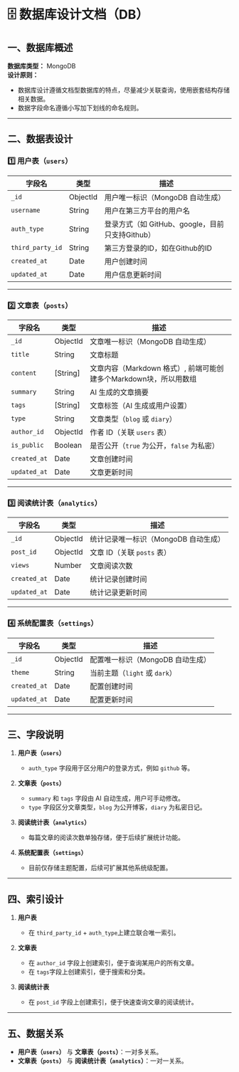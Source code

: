 # 🗄 数据库设计文档（DB）

## 一、数据库概述

**数据库类型：** MongoDB  
**设计原则：**  
- 数据库设计遵循文档型数据库的特点，尽量减少关联查询，使用嵌套结构存储相关数据。
- 数据字段命名遵循小写加下划线的命名规则。

---

## 二、数据表设计

### 1️⃣ 用户表（`users`）

| 字段名          | 类型         | 描述                     |
| ------------- | ---------- | ---------------------- |
| `_id`         | ObjectId   | 用户唯一标识（MongoDB 自动生成） |
| `username`    | String     | 用户在第三方平台的用户名                   |           |
| `auth_type`   | String     | 登录方式（如 GitHub、google，目前只支持Github） |
| `third_party_id`   | String     | 第三方登录的ID，如在Github的ID |
| `created_at`  | Date       | 用户创建时间               |
| `updated_at`  | Date       | 用户信息更新时间             |

---

### 2️⃣ 文章表（`posts`）

| 字段名          | 类型         | 描述                     |
| ------------- | ---------- | ---------------------- |
| `_id`         | ObjectId   | 文章唯一标识（MongoDB 自动生成） |
| `title`       | String     | 文章标题                 |
| `content`     | [String]     | 文章内容（Markdown 格式）, 前端可能创建多个Markdown块，所以用数组   |
| `summary`     | String     | AI 生成的文章摘要            |
| `tags`        | [String]   | 文章标签（AI 生成或用户设置）    |               |
| `type`        | String     | 文章类型（`blog` 或 `diary`） |
| `author_id`   | ObjectId   | 作者 ID（关联 `users` 表）   |
| `is_public`   | Boolean    | 是否公开（`true` 为公开，`false` 为私密） |
| `created_at`  | Date       | 文章创建时间               |
| `updated_at`  | Date       | 文章更新时间               |

---

### 3️⃣ 阅读统计表（`analytics`）

| 字段名          | 类型         | 描述                     |
| ------------- | ---------- | ---------------------- |
| `_id`         | ObjectId   | 统计记录唯一标识（MongoDB 自动生成） |
| `post_id`     | ObjectId   | 文章 ID（关联 `posts` 表）     |
| `views`       | Number     | 文章阅读次数               |
| `created_at`  | Date       | 统计记录创建时间             |
| `updated_at`  | Date       | 统计记录更新时间             |

---

### 4️⃣ 系统配置表（`settings`）

| 字段名          | 类型         | 描述                     |
| ------------- | ---------- | ---------------------- |
| `_id`         | ObjectId   | 配置唯一标识（MongoDB 自动生成） |
| `theme`       | String     | 当前主题（`light` 或 `dark`） |
| `created_at`  | Date       | 配置创建时间               |
| `updated_at`  | Date       | 配置更新时间               |

---

## 三、字段说明

1. **用户表（`users`）**
   - `auth_type` 字段用于区分用户的登录方式，例如 `github` 等。

2. **文章表（`posts`）**
   - `summary` 和 `tags` 字段由 AI 自动生成，用户可手动修改。
   - `type` 字段区分文章类型，`blog` 为公开博客，`diary` 为私密日记。

3. **阅读统计表（`analytics`）**
   - 每篇文章的阅读次数单独存储，便于后续扩展统计功能。

4. **系统配置表（`settings`）**
   - 目前仅存储主题配置，后续可扩展其他系统级配置。

---

## 四、索引设计

1. **用户表**
   - 在 `third_party_id` + `auth_type`上建立联合唯一索引。

2. **文章表**
   - 在 `author_id` 字段上创建索引，便于查询某用户的所有文章。
   - 在 `tags`字段上创建索引，便于搜索和分类。

3. **阅读统计表**
   - 在 `post_id` 字段上创建索引，便于快速查询文章的阅读统计。

---

## 五、数据关系

- **用户表（`users`）** 与 **文章表（`posts`）**：一对多关系。
- **文章表（`posts`）** 与 **阅读统计表（`analytics`）**：一对一关系。
